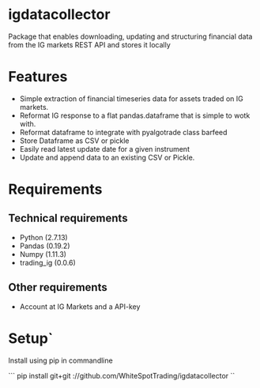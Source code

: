 # igdatacollector
Package that enables downloading, updating and structuring financial data from the IG markets REST API and stores it locally

# Features
* Simple extraction of financial timeseries data for assets traded on IG markets.
* Reformat IG response to a flat pandas.dataframe that is simple to wotk with.
* Reformat dataframe to integrate with pyalgotrade class barfeed
* Store Dataframe as CSV or pickle
* Easily read latest update date for a given instrument
* Update and append data to an existing CSV or Pickle.


# Requirements
## Technical requirements
* Python (2.7.13)
* Pandas (0.19.2)
* Numpy (1.11.3)
* trading_ig (0.0.6)

## Other requirements
* Account at IG Markets and a API-key

# Setup`
Install using pip in commandline

``` pip install git+git ://github.com/WhiteSpotTrading/igdatacollector ``

